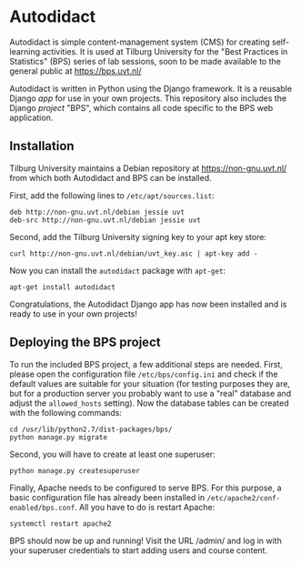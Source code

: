 Autodidact
==========

Autodidact is simple content-management system (CMS) for creating
self-learning activities. It is used at Tilburg University for the
"Best Practices in Statistics" (BPS) series of lab sessions, soon to
be made available to the general public at https://bps.uvt.nl/

Autodidact is written in Python using the Django framework. It is a
reusable Django *app* for use in your own projects. This repository
also includes the Django *project* "BPS", which contains all code
specific to the BPS web application.

Installation
------------

Tilburg University maintains a Debian repository at
https://non-gnu.uvt.nl/ from which both Autodidact and BPS can be
installed.

First, add the following lines to `/etc/apt/sources.list`:

    deb http://non-gnu.uvt.nl/debian jessie uvt
    deb-src http://non-gnu.uvt.nl/debian jessie uvt

Second, add the Tilburg University signing key to your apt key store:

    curl http://non-gnu.uvt.nl/debian/uvt_key.asc | apt-key add -

Now you can install the `autodidact` package with `apt-get`:

    apt-get install autodidact

Congratulations, the Autodidact Django app has now been installed and
is ready to use in your own projects!

Deploying the BPS project
-------------------------

To run the included BPS project, a few additional steps are
needed. First, please open the configuration file
`/etc/bps/config.ini` and check if the default values are suitable for
your situation (for testing purposes they are, but for a production
server you probably want to use a "real" database and adjust the
`allowed_hosts` setting). Now the database tables can be created with
the following commands:

    cd /usr/lib/python2.7/dist-packages/bps/
    python manage.py migrate

Second, you will have to create at least one superuser:

    python manage.py createsuperuser

Finally, Apache needs to be configured to serve BPS. For this purpose,
a basic configuration file has already been installed in
`/etc/apache2/conf-enabled/bps.conf`. All you have to do is restart
Apache:

    systemctl restart apache2

BPS should now be up and running! Visit the URL /admin/ and log in
with your superuser credentials to start adding users and course
content.
